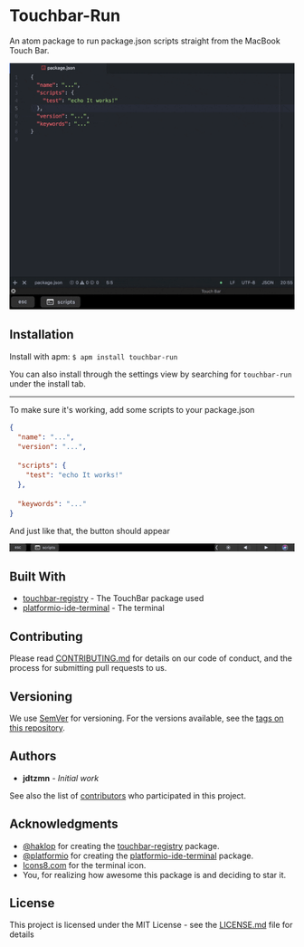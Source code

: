 <!-- References -->
[touchbar-link]: https://bit.ly/2lFekix
[platformio-link]: https://bit.ly/2tFvYGQ

# Touchbar-Run

An atom package to run package.json scripts straight from the MacBook Touch Bar.

![Touch Bar Gif](.github/demo.gif)

## Installation

Install with apm: `$ apm install touchbar-run`

You can also install through the settings view by searching for `touchbar-run` under the install tab.

---

To make sure it's working, add some scripts to your package.json
```json
{
  "name": "...",
  "version": "...",

  "scripts": {
    "test": "echo It works!"
  },

  "keywords": "..."
}
```
And just like that, the button should appear

![Touch Bar](.github/touchbar.png)

## Built With

* [touchbar-registry][touchbar-link] - The TouchBar package used
* [platformio-ide-terminal][platformio-link] - The terminal

## Contributing

Please read [CONTRIBUTING.md](CONTRIBUTING.md) for details on our code of conduct, and the process for submitting pull requests to us.

## Versioning

We use [SemVer](http://semver.org/) for versioning. For the versions available, see the [tags on this repository](https://bit.ly/2KpIcdy).

## Authors

* **jdtzmn** - *Initial work*

See also the list of [contributors](https://bit.ly/2tCWgJu) who participated in this project.

## Acknowledgments

* [@haklop](https://bit.ly/2Kb7m3G) for creating the [touchbar-registry][touchbar-link] package.
* [@platformio](https://bit.ly/2N1Ux9F) for creating the [platformio-ide-terminal][platformio-link] package.
* [Icons8.com](https://Icons8.com) for the terminal icon.
* You, for realizing how awesome this package is and deciding to star it.

## License

This project is licensed under the MIT License - see the [LICENSE.md](LICENSE.md) file for details
